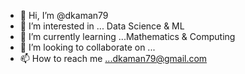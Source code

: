 - 👋 Hi, I’m @dkaman79
- 👀 I’m interested in ... Data Science & ML
- 🌱 I’m currently learning ...Mathematics & Computing
- 💞️ I’m looking to collaborate on ...
- 📫 How to reach me ...dkaman79@gmail.com

<!---
dkaman79/dkaman79 is a ✨ special ✨ repository because its `README.md` (this file) appears on your GitHub profile.
You can click the Preview link to take a look at your changes.
--->
